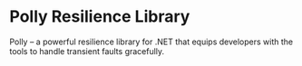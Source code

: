# Polly Resilience Library

Polly – a powerful resilience library for .NET that equips developers with the tools to handle transient faults gracefully.